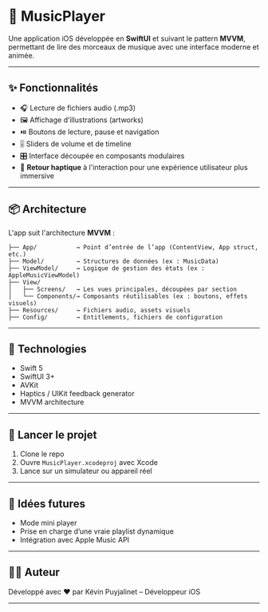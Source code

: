 # 🎵 MusicPlayer

Une application iOS développée en **SwiftUI** et suivant le pattern **MVVM**, permettant de lire des morceaux de musique avec une interface moderne et animée.

---

## ✨ Fonctionnalités

- 🎧 Lecture de fichiers audio (.mp3)
- 🖼️ Affichage d’illustrations (artworks)
- ⏯️ Boutons de lecture, pause et navigation
- 🎚️ Sliders de volume et de timeline
- 🎛️ Interface découpée en composants modulaires
- 📳 **Retour haptique** à l'interaction pour une expérience utilisateur plus immersive

---

## 📦 Architecture

L'app suit l'architecture **MVVM** :

```
├── App/           → Point d’entrée de l’app (ContentView, App struct, etc.)
├── Model/         → Structures de données (ex : MusicData)
├── ViewModel/     → Logique de gestion des états (ex : AppleMusicViewModel)
├── View/          
│   ├── Screens/   → Les vues principales, découpées par section
│   └── Components/→ Composants réutilisables (ex : boutons, effets visuels)
├── Resources/     → Fichiers audio, assets visuels
├── Config/        → Entitlements, fichiers de configuration
```

---

## 📱 Technologies

- Swift 5
- SwiftUI 3+
- AVKit
- Haptics / UIKit feedback generator
- MVVM architecture

---

## 🚀 Lancer le projet

1. Clone le repo
2. Ouvre `MusicPlayer.xcodeproj` avec Xcode
3. Lance sur un simulateur ou appareil réel

---

## 🔮 Idées futures

- Mode mini player
- Prise en charge d’une vraie playlist dynamique
- Intégration avec Apple Music API

---

## 👨‍💻 Auteur

Développé avec ❤️ par Kévin Puyjalinet – Développeur iOS

---

